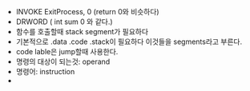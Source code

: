 * INVOKE ExitProcess, 0  (return 0와 비슷하다)
* DRWORD ( int sum 0 와 같다.)
* 함수를 호출할때 stack segment가 필요하다
* 기본적으로 .data .code .stack이 필요하다 이것들을 segments라고 부른다.
* code lable은 jump할때 사용한다.
* 명령의 대상이 되는것: operand
* 명령어: instruction
* 
